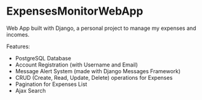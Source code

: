# ExpensesMonitorWebApp
Web App built with Django, a personal project to manage my expenses and incomes.

Features: 
 - PostgreSQL Database
 - Account Registration (with Username and Email)
 - Message Alert System (made with Django Messages Framework)
 - CRUD (Create, Read, Update, Delete) operations for Expenses
 - Pagination for Expenses List
 - Ajax Search
